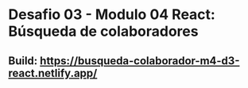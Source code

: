 # Desafio 03 - Modulo 04 React: Búsqueda de colaboradores
## Build: https://busqueda-colaborador-m4-d3-react.netlify.app/
